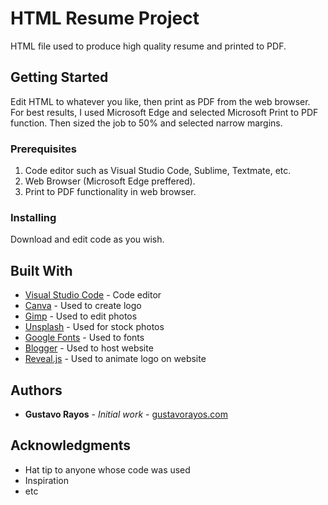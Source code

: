 # HTML Resume Project

HTML file used to produce high quality resume and printed to PDF.

## Getting Started

Edit HTML to whatever you like, then print as PDF from the web browser. For best results, I used Microsoft
Edge and selected Microsoft Print to PDF function. Then sized the job to 50% and selected narrow margins. 

### Prerequisites

1) Code editor such as Visual Studio Code, Sublime, Textmate, etc.
2) Web Browser (Microsoft Edge preffered).
3) Print to PDF functionality in web browser.

### Installing

Download and edit code as you wish.

## Built With

* [Visual Studio Code](https://code.visualstudio.com/) - Code editor
* [Canva](https://www.canva.com/) - Used to create logo
* [Gimp](https://www.gimp.org/) - Used to edit photos
* [Unsplash](https://unsplash.com/) - Used for stock photos
* [Google Fonts](https://fonts.google.com/) - Used to fonts
* [Blogger](https://www.blogger.com/) - Used to host website
* [Reveal.js](https://revealjs.com/#/) - Used to animate logo on website

## Authors

* **Gustavo Rayos** - *Initial work* - [gustavorayos.com](https://www.gustavorayos.com)

## Acknowledgments

* Hat tip to anyone whose code was used
* Inspiration
* etc
